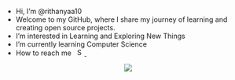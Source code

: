 -  Hi, I’m @rithanyaa10
-  Welcome to my GitHub, where I share my journey of learning and creating open source projects.
-  I’m interested in Learning and Exploring New Things
-  I’m currently learning Computer Science
-  How to reach me &nbsp; <a href="https://github.com/rithanyaa10"> <img  src="https://img.shields.io/badge/Google-Search-blue" width="15" height="15" alt="Scaled Image"> </a>
<div align="center"> 
<img src="https://media4.giphy.com/media/xTiTnxpQ3ghPiB2Hp6/giphy.gif?cid=6c09b952vtgx3gki5drb9y9u1sox6b2g6fyt56v94v0v6kcc&ep=v1_internal_gif_by_id&rid=giphy.gif&ct=g" >
</div>
